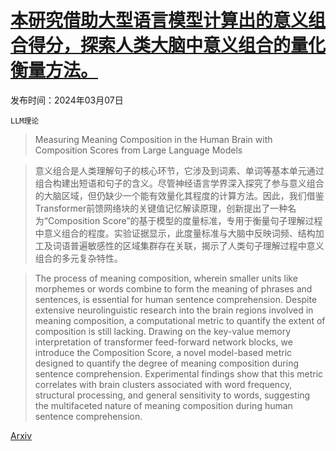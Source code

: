 # [本研究借助大型语言模型计算出的意义组合得分，探索人类大脑中意义组合的量化衡量方法。](https://arxiv.org/abs/2403.04325)

发布时间：2024年03月07日

`LLM理论`

> Measuring Meaning Composition in the Human Brain with Composition Scores from Large Language Models

> 意义组合是人类理解句子的核心环节，它涉及到词素、单词等基本单元通过组合构建出短语和句子的含义。尽管神经语言学界深入探究了参与意义组合的大脑区域，但仍缺少一个能有效量化其程度的计算方法。因此，我们借鉴Transformer前馈网络块的关键值记忆解读原理，创新提出了一种名为“Composition Score”的基于模型的度量标准，专用于衡量句子理解过程中意义组合的程度。实验证据显示，此度量标准与大脑中反映词频、结构加工及词语普遍敏感性的区域集群存在关联，揭示了人类句子理解过程中意义组合的多元复杂特性。

> The process of meaning composition, wherein smaller units like morphemes or words combine to form the meaning of phrases and sentences, is essential for human sentence comprehension. Despite extensive neurolinguistic research into the brain regions involved in meaning composition, a computational metric to quantify the extent of composition is still lacking. Drawing on the key-value memory interpretation of transformer feed-forward network blocks, we introduce the Composition Score, a novel model-based metric designed to quantify the degree of meaning composition during sentence comprehension. Experimental findings show that this metric correlates with brain clusters associated with word frequency, structural processing, and general sensitivity to words, suggesting the multifaceted nature of meaning composition during human sentence comprehension.

[Arxiv](https://arxiv.org/abs/2403.04325)